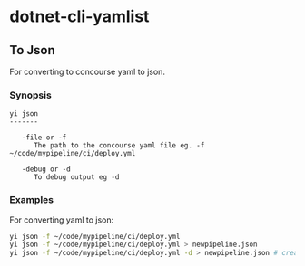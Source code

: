 # dotnet-cli-yamlist

## To Json

For converting to concourse yaml to json.

### Synopsis

```
yi json
-------

   -file or -f
      The path to the concourse yaml file eg. -f ~/code/mypipeline/ci/deploy.yml

   -debug or -d
      To debug output eg -d
``` 

### Examples

For converting yaml to json:

```bash
yi json -f ~/code/mypipeline/ci/deploy.yml
yi json -f ~/code/mypipeline/ci/deploy.yml > newpipeline.json
yi json -f ~/code/mypipeline/ci/deploy.yml -d > newpipeline.json # creates deploy.json.debug
```
